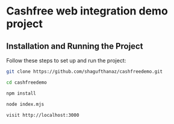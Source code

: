 # Cashfree web integration demo project

## Installation and Running the Project

Follow these steps to set up and run the project:

```bash
git clone https://github.com/shagufthanaz/cashfreedemo.git

cd cashfreedemo

npm install

node index.mjs

visit http://localhost:3000
